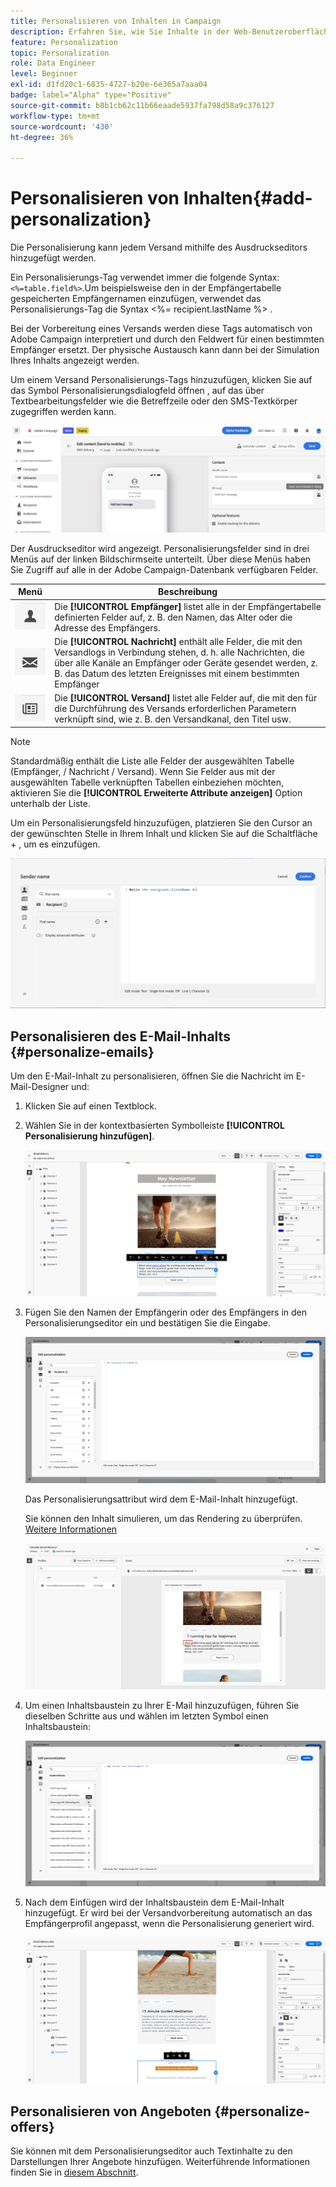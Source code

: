 ```yaml
---
title: Personalisieren von Inhalten in Campaign
description: Erfahren Sie, wie Sie Inhalte in der Web-Benutzeroberfläche von Adobe Campaign personalisieren.
feature: Personalization
topic: Personalization
role: Data Engineer
level: Beginner
exl-id: d1fd20c1-6835-4727-b20e-6e365a7aaa04
badge: label="Alpha" type="Positive"
source-git-commit: b8b1cb62c11b66eaade5937fa798d58a9c376127
workflow-type: tm+mt
source-wordcount: '430'
ht-degree: 36%

---
```



# Personalisieren von Inhalten{#add-personalization}

Die Personalisierung kann jedem Versand mithilfe des Ausdruckseditors hinzugefügt werden.

Ein Personalisierungs-Tag verwendet immer die folgende Syntax: `<%=table.field%>`.Um beispielsweise den in der Empfängertabelle gespeicherten Empfängernamen einzufügen, verwendet das Personalisierungs-Tag die Syntax &lt;%= recipient.lastName %> .

Bei der Vorbereitung eines Versands werden diese Tags automatisch von Adobe Campaign interpretiert und durch den Feldwert für einen bestimmten Empfänger ersetzt. Der physische Austausch kann dann bei der Simulation Ihres Inhalts angezeigt werden.

Um einem Versand Personalisierungs-Tags hinzuzufügen, klicken Sie auf das Symbol Personalisierungsdialogfeld öffnen , auf das über Textbearbeitungsfelder wie die Betreffzeile oder den SMS-Textkörper zugegriffen werden kann.

![](assets/perso-access.png)

Der Ausdruckseditor wird angezeigt. Personalisierungsfelder sind in drei Menüs auf der linken Bildschirmseite unterteilt. Über diese Menüs haben Sie Zugriff auf alle in der Adobe Campaign-Datenbank verfügbaren Felder.

| Menü | Beschreibung |
|-----|------------|
| ![](assets/do-not-localize/perso-recipients-menu.png) | Die **[!UICONTROL Empfänger]** listet alle in der Empfängertabelle definierten Felder auf, z. B. den Namen, das Alter oder die Adresse des Empfängers. |
| ![](assets/do-not-localize/perso-message-menu.png) | Die **[!UICONTROL Nachricht]** enthält alle Felder, die mit den Versandlogs in Verbindung stehen, d. h. alle Nachrichten, die über alle Kanäle an Empfänger oder Geräte gesendet werden, z. B. das Datum des letzten Ereignisses mit einem bestimmten Empfänger |
| ![](assets/do-not-localize/perso-delivery-menu.png) | Die **[!UICONTROL Versand]** listet alle Felder auf, die mit den für die Durchführung des Versands erforderlichen Parametern verknüpft sind, wie z. B. den Versandkanal, den Titel usw. |

>[!NOTE]
>
>Standardmäßig enthält die Liste alle Felder der ausgewählten Tabelle (Empfänger, / Nachricht / Versand). Wenn Sie Felder aus mit der ausgewählten Tabelle verknüpften Tabellen einbeziehen möchten, aktivieren Sie die **[!UICONTROL Erweiterte Attribute anzeigen]** Option unterhalb der Liste.

Um ein Personalisierungsfeld hinzuzufügen, platzieren Sie den Cursor an der gewünschten Stelle in Ihrem Inhalt und klicken Sie auf die Schaltfläche + , um es einzufügen.

![](assets/perso-insert-field.png)

## Personalisieren des E-Mail-Inhalts {#personalize-emails}

Um den E-Mail-Inhalt zu personalisieren, öffnen Sie die Nachricht im E-Mail-Designer und:

1. Klicken Sie auf einen Textblock.
1. Wählen Sie in der kontextbasierten Symbolleiste **[!UICONTROL Personalisierung hinzufügen]**.

   ![](assets/perso-add-to-content.png)

1. Fügen Sie den Namen der Empfängerin oder des Empfängers in den Personalisierungseditor ein und bestätigen Sie die Eingabe.

   ![](assets/perso-add-name.png)

   Das Personalisierungsattribut wird dem E-Mail-Inhalt hinzugefügt.

   Sie können den Inhalt simulieren, um das Rendering zu überprüfen. [Weitere Informationen](../preview-test/preview-content.md)

   ![](assets/perso-rendering.png)

1. Um einen Inhaltsbaustein zu Ihrer E-Mail hinzuzufügen, führen Sie dieselben Schritte aus und wählen im letzten Symbol einen Inhaltsbaustein:

   ![](assets/perso-insert-block.png)

1. Nach dem Einfügen wird der Inhaltsbaustein dem E-Mail-Inhalt hinzugefügt. Er wird bei der Versandvorbereitung automatisch an das Empfängerprofil angepasst, wenn die Personalisierung generiert wird.

   ![](assets/perso-content-block-in-email.png)


## Personalisieren von Angeboten {#personalize-offers}

Sie können mit dem Personalisierungseditor auch Textinhalte zu den Darstellungen Ihrer Angebote hinzufügen. Weiterführende Informationen finden Sie in [diesem Abschnitt](../content/offers.md).

